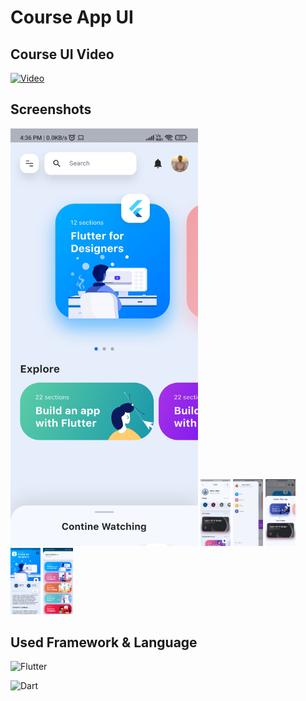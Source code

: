 
# Course App UI

## Course UI Video

[![Video](https://i9.ytimg.com/vi_webp/-Wrdi0QuhPk/mqdefault.webp?sqp=CKT2kI8G&rs=AOn4CLACjhvu4o69r6tGzP6No_37f8bxnw)](https://youtu.be/-Wrdi0QuhPk)

## Screenshots

<img src="https://raw.githubusercontent.com/hirenvadher954/course_app_ui_flutter/master/screenshots/home.jpg" width="300" >

<img src="https://raw.githubusercontent.com/hirenvadher954/course_app_ui_flutter/master/screenshots/profile_screen.jpg" width="48">
<img src="https://raw.githubusercontent.com/hirenvadher954/course_app_ui_flutter/master/screenshots/side_menu.jpg" width="48">

<img src="https://raw.githubusercontent.com/hirenvadher954/course_app_ui_flutter/master/screenshots/bottom_bar.jpg" width="48">

<img src="https://raw.githubusercontent.com/hirenvadher954/course_app_ui_flutter/master/screenshots/course_screen.jpg" width="48">

<img src="https://raw.githubusercontent.com/hirenvadher954/course_app_ui_flutter/master/screenshots/course_section.jpg" width="48">

## Used Framework & Language

![Flutter](https://img.shields.io/badge/Flutter-%2302569B.svg?style=for-the-badge&logo=Flutter&logoColor=white) 

![Dart](https://img.shields.io/badge/dart-%230175C2.svg?style=for-the-badge&logo=dart&logoColor=white)
